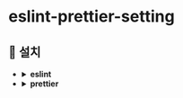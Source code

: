 # eslint-prettier-setting

## 🧱 설치

- <details>
    <summary><b>eslint</b></summary>

  `npm init @eslint/config`

  `npm install --save-dev eslint`

  `npm install --dev eslint eslint-plugin-jest`

  ```
   "plugins": ["jest"]
   "rules": {
      "jest/no-disabled-tests": "warn",
      "jest/no-focused-tests": "error",
      "jest/no-identical-title": "error",
      "jest/prefer-to-have-length": "warn",
      "jest/valid-expect": "error"
    }
   "env": {
     "jest/globals": true
    }
  ```

  jest에 특정 조건 제외

  ```
  "overrides": [
    {
      "files": ["__tests__/**/*.js"],
      "rules": {
        "max-lines-per-function": "off",
        "arrow-body-style": "off"
      }
    }
  ]
  ```

  </details>

- <details>
    <summary><b>prettier</b></summary>

  `npm install --save-dev prettier`

  </details>

